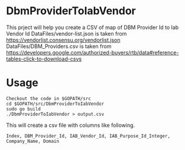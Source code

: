 # DbmProviderToIabVendor

This prject will help you create a CSV of map of DBM Provider Id to Iab Vendor Id
DataFiles/vendor-list.json is taken from https://vendorlist.consensu.org/vendorlist.json
DataFiles/DBM_Providers.csv is taken from https://developers.google.com/authorized-buyers/rtb/data#reference-tables-click-to-download-csvs

# Usage
```
Checkout the code in $GOPATH/src
cd $GOPATH/src/DbmProviderToIabVendor
sudo go build
./DbmProviderToIabVendor > output.csv
```

This will create a csv file with columns like following.
```
Index, DBM_Provider_Id, IAB_Vendor_Id, IAB_Purpose_Id_Integer, Company_Name, Domain
```
